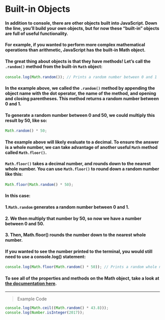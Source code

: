 # Built-in Objects

#### In addition to console, there are other objects built into JavaScript. Down the line, you’ll build your own objects, but for now these “built-in” objects are full of useful functionality.

#### For example, if you wanted to perform more complex mathematical operations than arithmetic, JavaScript has the built-in Math object.

#### The great thing about objects is that they have methods! Let’s call the `.random()` method from the built-in `Math` object:
```js
console.log(Math.random()); // Prints a random number between 0 and 1
```
#### In the example above, we called the `.random()` method by appending the object name with the dot operator, the name of the method, and opening and closing parentheses. This method returns a random number between 0 and 1.

#### To generate a random number between 0 and 50, we could multiply this result by 50, like so:
```js
Math.random() * 50;
```
#### The example above will likely evaluate to a decimal. To ensure the answer is a whole number, we can take advantage of another useful `Math` method called `Math.floor()`.

#### `Math.floor()` takes a decimal number, and rounds down to the nearest whole number. You can use `Math.floor()` to round down a random number like this:
```js
Math.floor(Math.random() * 50);
```
#### In this case:

#### 1.`Math.random` generates a random number between 0 and 1.
#### 2. We then multiply that number by 50, so now we have a number between 0 and 50.
#### 3. Then, Math.floor() rounds the number down to the nearest whole number.

#### If you wanted to see the number printed to the terminal, you would still need to use a console.log() statement:
```js
console.log(Math.floor(Math.random() * 50)); // Prints a random whole number between 0 and 50
```
#### To see all of the properties and methods on the Math object, take a look at [the documentation here](https://developer.mozilla.org/en-US/docs/Web/JavaScript/Reference/Global_Objects/Math).
---
> Example Code
```js
console.log(Math.ceil((Math.random() * 43.8)));
console.log(Number.isInteger(2017));
``` 